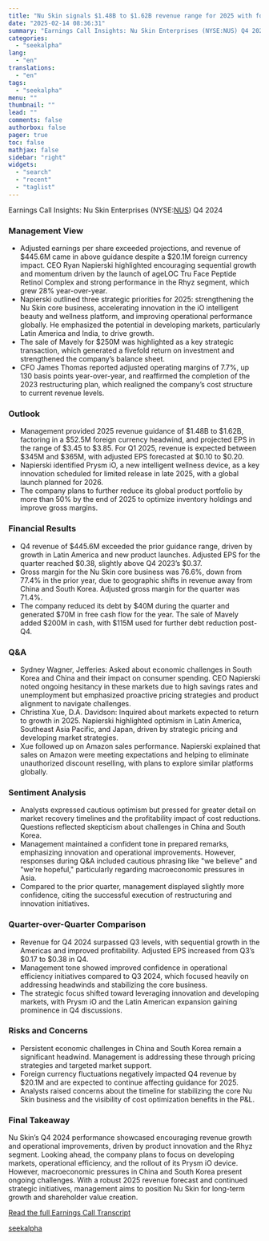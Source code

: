 ```yaml
---
title: "Nu Skin signals $1.48B to $1.62B revenue range for 2025 with focus on operational efficiency"
date: "2025-02-14 08:36:31"
summary: "Earnings Call Insights: Nu Skin Enterprises (NYSE:NUS) Q4 2024 Management View Adjusted earnings per share exceeded projections, and revenue of $445.6M came in above guidance despite a $20.1M foreign currency impact. CEO Ryan Napierski highlighted encouraging sequential growth and momentum driven by the launch of ageLOC Tru Face Peptide Retinol..."
categories:
  - "seekalpha"
lang:
  - "en"
translations:
  - "en"
tags:
  - "seekalpha"
menu: ""
thumbnail: ""
lead: ""
comments: false
authorbox: false
pager: true
toc: false
mathjax: false
sidebar: "right"
widgets:
  - "search"
  - "recent"
  - "taglist"
---
```


Earnings Call Insights: Nu Skin Enterprises (NYSE:[NUS](https://seekingalpha.com/symbol/NUS "Nu Skin Enterprises, Inc.")) Q4 2024

### Management View

* Adjusted earnings per share exceeded projections, and revenue of $445.6M came in above guidance despite a $20.1M foreign currency impact. CEO Ryan Napierski highlighted encouraging sequential growth and momentum driven by the launch of ageLOC Tru Face Peptide Retinol Complex and strong performance in the Rhyz segment, which grew 28% year-over-year.
* Napierski outlined three strategic priorities for 2025: strengthening the Nu Skin core business, accelerating innovation in the iO intelligent beauty and wellness platform, and improving operational performance globally. He emphasized the potential in developing markets, particularly Latin America and India, to drive growth.
* The sale of Mavely for $250M was highlighted as a key strategic transaction, which generated a fivefold return on investment and strengthened the company’s balance sheet.
* CFO James Thomas reported adjusted operating margins of 7.7%, up 130 basis points year-over-year, and reaffirmed the completion of the 2023 restructuring plan, which realigned the company’s cost structure to current revenue levels.

### Outlook

* Management provided 2025 revenue guidance of $1.48B to $1.62B, factoring in a $52.5M foreign currency headwind, and projected EPS in the range of $3.45 to $3.85. For Q1 2025, revenue is expected between $345M and $365M, with adjusted EPS forecasted at $0.10 to $0.20.
* Napierski identified Prysm iO, a new intelligent wellness device, as a key innovation scheduled for limited release in late 2025, with a global launch planned for 2026.
* The company plans to further reduce its global product portfolio by more than 50% by the end of 2025 to optimize inventory holdings and improve gross margins.

### Financial Results

* Q4 revenue of $445.6M exceeded the prior guidance range, driven by growth in Latin America and new product launches. Adjusted EPS for the quarter reached $0.38, slightly above Q4 2023’s $0.37.
* Gross margin for the Nu Skin core business was 76.6%, down from 77.4% in the prior year, due to geographic shifts in revenue away from China and South Korea. Adjusted gross margin for the quarter was 71.4%.
* The company reduced its debt by $40M during the quarter and generated $70M in free cash flow for the year. The sale of Mavely added $200M in cash, with $115M used for further debt reduction post-Q4.

### Q&A

* Sydney Wagner, Jefferies: Asked about economic challenges in South Korea and China and their impact on consumer spending. CEO Napierski noted ongoing hesitancy in these markets due to high savings rates and unemployment but emphasized proactive pricing strategies and product alignment to navigate challenges.
* Christina Xue, D.A. Davidson: Inquired about markets expected to return to growth in 2025. Napierski highlighted optimism in Latin America, Southeast Asia Pacific, and Japan, driven by strategic pricing and developing market strategies.
* Xue followed up on Amazon sales performance. Napierski explained that sales on Amazon were meeting expectations and helping to eliminate unauthorized discount reselling, with plans to explore similar platforms globally.

### Sentiment Analysis

* Analysts expressed cautious optimism but pressed for greater detail on market recovery timelines and the profitability impact of cost reductions. Questions reflected skepticism about challenges in China and South Korea.
* Management maintained a confident tone in prepared remarks, emphasizing innovation and operational improvements. However, responses during Q&A included cautious phrasing like "we believe" and "we're hopeful," particularly regarding macroeconomic pressures in Asia.
* Compared to the prior quarter, management displayed slightly more confidence, citing the successful execution of restructuring and innovation initiatives.

### Quarter-over-Quarter Comparison

* Revenue for Q4 2024 surpassed Q3 levels, with sequential growth in the Americas and improved profitability. Adjusted EPS increased from Q3’s $0.17 to $0.38 in Q4.
* Management tone showed improved confidence in operational efficiency initiatives compared to Q3 2024, which focused heavily on addressing headwinds and stabilizing the core business.
* The strategic focus shifted toward leveraging innovation and developing markets, with Prysm iO and the Latin American expansion gaining prominence in Q4 discussions.

### Risks and Concerns

* Persistent economic challenges in China and South Korea remain a significant headwind. Management is addressing these through pricing strategies and targeted market support.
* Foreign currency fluctuations negatively impacted Q4 revenue by $20.1M and are expected to continue affecting guidance for 2025.
* Analysts raised concerns about the timeline for stabilizing the core Nu Skin business and the visibility of cost optimization benefits in the P&L.

### Final Takeaway

Nu Skin’s Q4 2024 performance showcased encouraging revenue growth and operational improvements, driven by product innovation and the Rhyz segment. Looking ahead, the company plans to focus on developing markets, operational efficiency, and the rollout of its Prysm iO device. However, macroeconomic pressures in China and South Korea present ongoing challenges. With a robust 2025 revenue forecast and continued strategic initiatives, management aims to position Nu Skin for long-term growth and shareholder value creation.

[Read the full Earnings Call Transcript](https://seekingalpha.com/symbol/NUS/earnings/transcripts)

[seekalpha](https://seekingalpha.com/news/4408363-nu-skin-signals-1_48b-to-1_62b-revenue-range-for-2025-with-focus-on-operational-efficiency)
